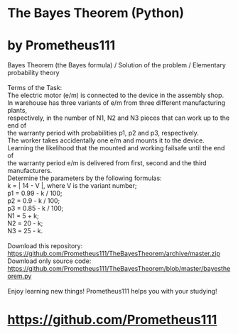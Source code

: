 # The Bayes Theorem (Python)
# by Prometheus111

Bayes Theorem (the Bayes formula) / Solution of the problem / Elementary probability theory \
\
Terms of the Task: \
The electric motor (e/m) is connected to the device in the assembly shop. \
In warehouse has three variants of e/m from three different manufacturing plants, \
respectively, in the number of N1, N2 and N3 pieces that can work up to the end of \
the warranty period with probabilities p1, p2 and p3, respectively. \
The worker takes accidentally one e/m and mounts it to the device. \
Learning the likelihood that the mounted and working failsafe until the end of \
the warranty period e/m is delivered from first, second and the third manufacturers. \
Determine the parameters by the following formulas: \
k = | 14 - V |, where V is the variant number; \
p1 = 0.99 - k / 100; \
p2 = 0.9 - k / 100; \
p3 = 0.85 - k / 100; \
N1 = 5 + k; \
N2 = 20 - k; \
N3 = 25 - k. \
\
Download this repository: https://github.com/Prometheus111/TheBayesTheorem/archive/master.zip \
Download only source code: https://github.com/Prometheus111/TheBayesTheorem/blob/master/bayestheorem.py \
\
Enjoy learning new things! Prometheus111 helps you with your studying!
# https://github.com/Prometheus111 
